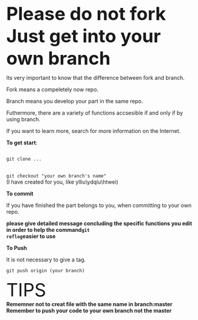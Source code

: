 **<font size=20>Please do not fork Just get into your own branch</font>**

Its very important to know that the difference between fork and branch.

Fork means a compeletely now repo.

Branch means you develop your part in the same repo. 

Futhermore, there are a variety of functions accsesible if and only if by using branch.

If you want to learn more, search for more information on the Internet.

**To get start**:

<code>
git clone ...
</code>
<br>

<code>
git checkout "your own branch's name"
</code>
(I have created for you, like ylliu\ydqiu\htwei)

**To commit**

If you have finished the part belongs to you, when committing to your own repo. 

**please give detailed message concluding the specific functions you edit in order to help the command<code>git reflog</code>easier to use**

**To Push**

It is not necessary to give a tag.

<code>git push origin (your branch)</code>

<font size = 20>TIPS</font><br>
**Rememner not to creat file with the same name in branch:master**<br>
**Remember to push your code to your own branch not the master**
